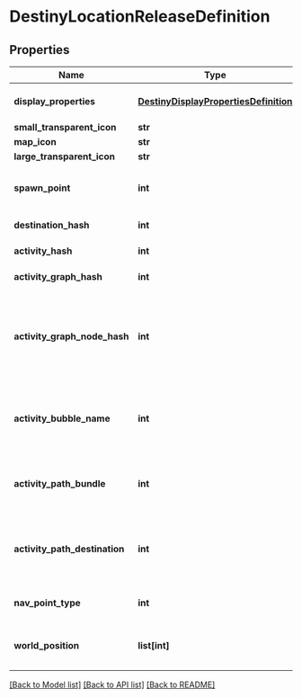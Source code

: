 # DestinyLocationReleaseDefinition

## Properties
Name | Type | Description | Notes
------------ | ------------- | ------------- | -------------
**display_properties** | [**DestinyDisplayPropertiesDefinition**](DestinyDisplayPropertiesDefinition.md) | Sadly, these don&#39;t appear to be populated anymore (ever?) | [optional] 
**small_transparent_icon** | **str** |  | [optional] 
**map_icon** | **str** |  | [optional] 
**large_transparent_icon** | **str** |  | [optional] 
**spawn_point** | **int** | If we had map information, this spawnPoint would be interesting. But sadly, we don&#39;t have that info. | [optional] 
**destination_hash** | **int** | The Destination being pointed to by this location. | [optional] 
**activity_hash** | **int** | The Activity being pointed to by this location. | [optional] 
**activity_graph_hash** | **int** | The Activity Graph being pointed to by this location. | [optional] 
**activity_graph_node_hash** | **int** | The Activity Graph Node being pointed to by this location. (Remember that Activity Graph Node hashes are only unique within an Activity Graph: so use the combination to find the node being spoken of) | [optional] 
**activity_bubble_name** | **int** | The Activity Bubble within the Destination. Look this up in the DestinyDestinationDefinition&#39;s bubbles and bubbleSettings properties. | [optional] 
**activity_path_bundle** | **int** | If we had map information, this would tell us something cool about the path this location wants you to take. I wish we had map information. | [optional] 
**activity_path_destination** | **int** | If we had map information, this would tell us about path information related to destination on the map. Sad. Maybe you can do something cool with it. Go to town man. | [optional] 
**nav_point_type** | **int** | The type of Nav Point that this represents. See the enumeration for more info. | [optional] 
**world_position** | **list[int]** | Looks like it should be the position on the map, but sadly it does not look populated... yet? | [optional] 

[[Back to Model list]](../README.md#documentation-for-models) [[Back to API list]](../README.md#documentation-for-api-endpoints) [[Back to README]](../README.md)


